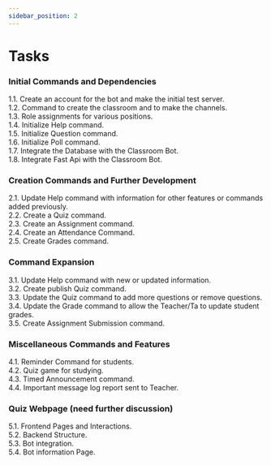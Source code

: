 ```yaml
---
sidebar_position: 2
---
```


# Tasks

### Initial Commands and Dependencies<br/>

1.1. Create an account for the bot and make the initial test server.<br/>
1.2. Command to create the classroom and to make the channels.<br/>
1.3. Role assignments for various positions.<br/>
1.4. Initialize Help command.<br/>
1.5. Initialize Question command.<br/>
1.6. Initialize Poll command.<br/>
1.7. Integrate the Database with the Classroom Bot.<br/>
1.8. Integrate Fast Api with the Classroom Bot.<br/>


### Creation Commands and Further Development<br/>

2.1. Update Help command with information for other features or commands added previously. <br/>
2.2. Create a Quiz command.<br/>
2.3. Create an Assignment command.<br/>
2.4. Create an Attendance Command.<br/>
2.5. Create Grades command.<br/>


### Command Expansion<br/>

3.1. Update Help command with new or updated information.<br/>
3.2. Create publish Quiz command.<br/>
3.3. Update the Quiz command to add more questions or remove questions.<br/>
3.4. Update the Grade command to allow the Teacher/Ta to update student grades.<br/>
3.5. Create Assignment Submission command.<br/>


### Miscellaneous Commands and Features<br/>

4.1. Reminder Command for students.<br/>
4.2. Quiz game for studying.<br/>
4.3. Timed Announcement command.<br/>
4.4. Important message log report sent to Teacher.<br/>


### Quiz Webpage (need further discussion)<br/>

5.1. Frontend Pages and Interactions.<br/>
5.2. Backend Structure.<br/>
5.3. Bot integration.<br/>
5.4. Bot information Page.<br/>
